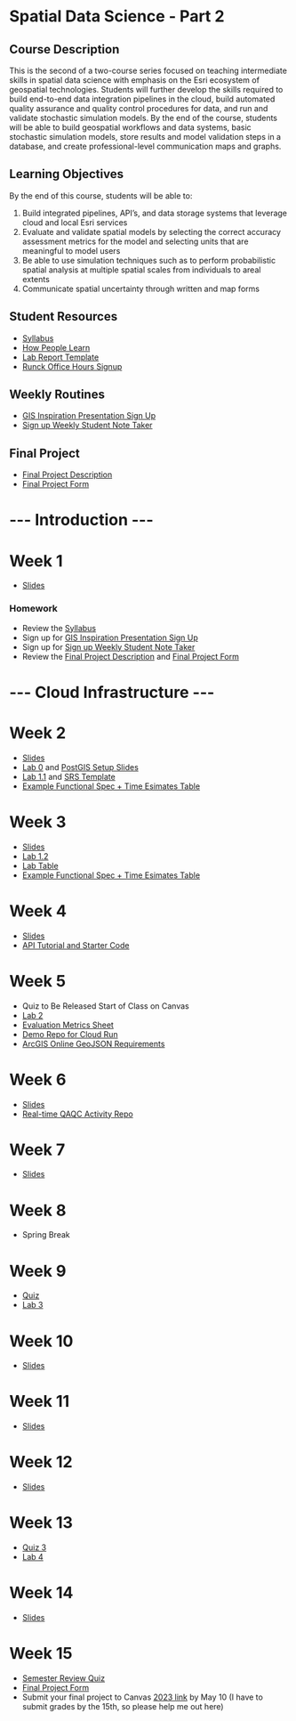 # Spatial Data Science - Part 2

## Course Description
This is the second of a two-course series focused on teaching intermediate skills in spatial data science with emphasis on the Esri ecosystem of geospatial technologies. Students will further develop the skills required to build end-to-end data integration pipelines in the cloud, build automated quality assurance and quality control procedures for data, and run and validate stochastic simulation models. By the end of the course, students will be able to build geospatial workflows and data systems, basic stochastic simulation models, store results and model validation steps in a database, and create professional-level communication maps and graphs.

## Learning Objectives
By the end of this course, students will be able to:
1. Build integrated pipelines, API’s, and data storage systems that leverage cloud and local Esri services
2. Evaluate and validate spatial models by selecting the correct accuracy assessment metrics for the model and selecting units that are meaningful to model users
3. Be able to use simulation techniques such as to perform probabilistic spatial analysis at multiple spatial scales from individuals to areal extents
4. Communicate spatial uncertainty through written and map forms

## Student Resources
- [Syllabus](https://docs.google.com/document/d/1H_qq3OpqvtBSQ9dmrmGfB_zVkHMabqdv/edit#)
- [How People Learn](https://docs.google.com/presentation/d/1b6uqHuiguISJPoROvoqOs9dAFAWZYbvMM5lTeO9655o/edit#slide=id.gaf8ebdd7e6_0_76)
- [Lab Report Template](https://docs.google.com/document/d/1gOGBtTe3dQzrXCEMl644QIVdJgMp8ahN/edit)
- [Runck Office Hours Signup](https://z.umn.edu/runck-office-hours)

## Weekly Routines
- [GIS Inspiration Presentation Sign Up](https://docs.google.com/spreadsheets/d/1-qNscFwME5a4F3UahH57AqnQXBVBpSNn/edit#gid=974884723)
- [Sign up Weekly Student Note Taker](https://docs.google.com/spreadsheets/d/1-lpc5G-al51HqLPaMiga18029kmDLX9j/edit#gid=1118055696)


## Final Project
- [Final Project Description](https://docs.google.com/document/d/19nyQFAM4otrRos9R4SJYMBBX0Ez5Co7X/edit)
- [Final Project Form](https://docs.google.com/document/d/1T-1qpwnOxuSPUI4Y4V13SLI2PUalJjpi/edit)


# --- Introduction ---
# Week 1
- [Slides](https://docs.google.com/presentation/d/1vy4IBuZvD1iBDk-JPC6kffzGdN0VOrR3/edit#slide=id.p1)

### Homework
- Review the [Syllabus](https://docs.google.com/document/d/1H_qq3OpqvtBSQ9dmrmGfB_zVkHMabqdv/edit#)
- Sign up for [GIS Inspiration Presentation Sign Up](https://docs.google.com/spreadsheets/d/1-qNscFwME5a4F3UahH57AqnQXBVBpSNn/edit#gid=974884723)
- Sign up for [Sign up Weekly Student Note Taker](https://docs.google.com/spreadsheets/d/1-lpc5G-al51HqLPaMiga18029kmDLX9j/edit#gid=1118055696)
- Review the [Final Project Description](https://docs.google.com/document/d/19nyQFAM4otrRos9R4SJYMBBX0Ez5Co7X/edit) and [Final Project Form](https://docs.google.com/document/d/1T-1qpwnOxuSPUI4Y4V13SLI2PUalJjpi/edit)

# --- Cloud Infrastructure ---
# Week 2
- [Slides](https://docs.google.com/presentation/d/1JOgZtc9VOo9rOcPfI9Z2inq67N6i3oJs/edit?rtpof=true)
- [Lab 0](https://docs.google.com/document/d/1-sdx4dXda-0XCNH451mHNitEi-XkCe8H/edit?usp=sharing&ouid=117926763410213500553&rtpof=true&sd=true) and [PostGIS Setup Slides](https://docs.google.com/presentation/d/1-sQVc1XZgyKBHgnFlE08Vw0Z0nvwNOsq/edit?usp=sharing&ouid=117926763410213500553&rtpof=true&sd=true)
- [Lab 1.1](https://docs.google.com/document/d/10I7Msa2NC3idQD6qWwXcb2oWQ_KEUJ8V/edit?usp=sharing&ouid=117926763410213500553&rtpof=true&sd=true) and [SRS Template](https://docs.google.com/document/d/10BCfeKkLTZMNFcjAGJ4XPGKIbN_ajtsx/edit?usp=sharing&ouid=117926763410213500553&rtpof=true&sd=true)
- [Example Functional Spec + Time Esimates Table](https://docs.google.com/spreadsheets/d/1Ez4l-aMmy-DKfAvqZNEyxhuWHIomV_ay/edit?usp=share_link&ouid=117926763410213500553&rtpof=true&sd=true)


# Week 3
- [Slides](https://docs.google.com/presentation/d/1OStxajjQP2V5UtVlzL9OaArrYlSmGy0A/edit#slide=id.p1)
- [Lab 1.2](https://docs.google.com/document/d/155lmq4yp9FvGdawwyjljJgMmgTG-Gjnf/edit)
- [Lab Table](https://docs.google.com/spreadsheets/d/148PCOvJ7AcEAnDstNtJcraKot98RbIab/edit?usp=sharing&ouid=117926763410213500553&rtpof=true&sd=true)
- [Example Functional Spec + Time Esimates Table](https://docs.google.com/spreadsheets/d/1Ez4l-aMmy-DKfAvqZNEyxhuWHIomV_ay/edit?usp=share_link&ouid=117926763410213500553&rtpof=true&sd=true)

# Week 4
- [Slides](https://docs.google.com/presentation/d/1PtEjEmv2jxUlbnp3WzOz9JDzJRNMGZQQ/edit#slide=id.p2)
- [API Tutorial and Starter Code](https://github.com/runck014/iot_bootcamp/tree/master/web_server)

# Week 5
- Quiz to Be Released Start of Class on Canvas
- [Lab 2](https://docs.google.com/document/d/1Q_FzJeKMX4GjT7smR_fUTkYZepDU1DKk/edit)
- [Evaluation Metrics Sheet](https://docs.google.com/spreadsheets/d/1LhrSohjEYaZf-AFdsj6tKwQWklfePZBD/edit?usp=drive_web&ouid=117926763410213500553&rtpof=true)
- [Demo Repo for Cloud Run](https://github.com/runck014/cloud_run_demo)
- [ArcGIS Online GeoJSON Requirements](https://doc.arcgis.com/en/arcgis-online/reference/geojson.htm)

# Week 6
- [Slides](https://docs.google.com/presentation/d/1An_OXdvJKLvteWPCvu10Onj1aVpj9Pv4/edit#slide=id.g21104db07a8_0_0)
- [Real-time QAQC Activity Repo](https://github.com/runck014/realtime_qaqc_activity)

# Week 7
- [Slides](https://docs.google.com/presentation/d/1ouDVi0GIw1QBsy2B2_UBw0sPs1vqZ8cV/edit#slide=id.p1)

# Week 8
- Spring Break

# Week 9
- [Quiz](https://canvas.umn.edu/courses/409654/assignments/3755553)
- [Lab 3](https://docs.google.com/document/d/18J3FjDG5t271RzjFvPzxuNVa5jhFaYcz/edit)

# Week 10
- [Slides](https://docs.google.com/presentation/d/1Cky5zg4ehHMLtPx_MKI5qzlXrWJ_GxCp/edit#slide=id.p1)

# Week 11
- [Slides](https://docs.google.com/presentation/d/1c77QwavcNMkBQ1n1HS3OpSeqpw9czuIR/edit#slide=id.p1)

# Week 12
- [Slides](https://docs.google.com/presentation/d/1ofm0bIOG0_JpDHAC5paOT1xN3YE9lqrO/edit#slide=id.p1)

# Week 13
- [Quiz 3](https://canvas.umn.edu/courses/409654/assignments/3817448)
- [Lab 4](https://docs.google.com/document/d/1ZjCNpTTdiYbdXcFxeIYJYQATCOZRATKf/edit)

# Week 14
- [Slides](https://docs.google.com/presentation/d/1YF0edH6UaTka890F4rFcIjAKOp4Lvq7f/edit#slide=id.g2373c643935_0_0)

# Week 15
- [Semester Review Quiz](https://canvas.umn.edu/courses/409654/assignments/3820630)
- [Final Project Form](https://docs.google.com/document/d/1T-1qpwnOxuSPUI4Y4V13SLI2PUalJjpi/edit)
- Submit your final project to Canvas [2023 link](https://canvas.umn.edu/courses/351484/assignments/3062012) by May 10 (I have to submit grades by the 15th, so please help me out here)
